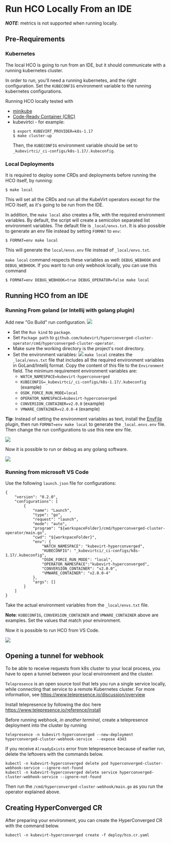 # Run HCO Locally From an IDE

***NOTE***: metrics is not supported when running locally.

## Pre-Requirements

### Kubernetes
The local HCO is going to run from an IDE, but it should communicate with a running kubernetes cluster.

In order to run, you'll need a running kubernetes, and the right configuration. Set the `KUBECONFIG` environment variable 
to the running kubernetes configurations.

Running HCO locally tested with
* [minikube](https://kubernetes.io/docs/setup/learning-environment/minikube/)
* [Code-Ready Container (CRC)](https://github.com/code-ready/crc)
* kubevirtci - for example:
  ```shell script
  $ export KUBEVIRT_PROVIDER=k8s-1.17
  $ make cluster-up
  ```
  Then, the `KUBECONFIG` environment variable should be set to `_kubevirtci/_ci-configs/k8s-1.17/.kubeconfig`.


### Local Deployments
It is required to deploy some CRDs and deployments before running the HCO itself, by running:
```shell script
$ make local
```

This will set all the CRDs and run all the KubeVirt operators except for the HCO itself, as it's going to be run from the IDE.

In addition, the `make local` also creates a file, with the required environment variables. By default, the script will 
create a semicolon separated list environment variables. The default file is `_local/envs.txt`. It is also possible to 
generate an env file instead by setting `FORMAT` to `env`:
```shell script
$ FORMAT=env make local
``` 

This will generate the `local/envs.env` file instead of `_local/envs.txt`.

`make local` command respects these variables as well: `DEBUG_WEBHOOK` and `DEBUG_WEBHOOK`. If you want to run only webhook locally, you can use this command
```shell script
$ FORMAT=env DEBUG_WEBHOOK=true DEBUG_OPERATOR=false make local
```

## Running HCO from an IDE

### Running From goland (or Intellij with golang plugin)

Add new "Go Build" run configuration.
![](../images/run_local_from_goland.png)
* Set the `Run kind` to `package`.
* Set `Package path` to `github.com/kubevirt/hyperconverged-cluster-operator/cmd/hyperconverged-cluster-operator`.
* Make sure the working directory is the project's root directory.
* Set the environment variables:
![](../images/local_goland_env.png)
`make local` creates the `_local/envs.txt` file that includes all the required environment variables in GoLand/Intellij
format. Copy  the content of this file to the `Environment` field. The minimum requirement environment variables are:
  * `WATCH_NAMESPACE=kubevirt-hyperconverged`
  * `KUBECONFIG=_kubevirtci/_ci-configs/k8s-1.17/.kubeconfig` (example)
  * `OSDK_FORCE_RUN_MODE=local`
  * `OPERATOR_NAMESPACE=kubevirt-hyperconverged`
  * `CONVERSION_CONTAINER=v2.0.0` (example)
  * `VMWARE_CONTAINER=v2.0.0-4` (example)

**Tip**: Instead of setting the environment variables as text, install the [EnvFile](https://plugins.jetbrains.com/plugin/7861-envfile) 
plugin, then run `FORMAT=env make local` to generate the `_local.envs.env` file. Then change the run configurations to 
use this new env file.

![](../images/env_file.png)

Now it is possible to run or debug as any golang software.

![](../images/running_local_from_goland.png)

### Running from microsoft VS Code
Use the following `launch.json` file for configurations:
```json5
{
    "version": "0.2.0",
    "configurations": [
        {
            "name": "Launch",
            "type": "go",
            "request": "launch",
            "mode": "auto",
            "program": "${workspaceFolder}/cmd/hyperconverged-cluster-operator/main.go",
            "cwd": "${workspaceFolder}",
            "env": {
                "WATCH_NAMESPACE": "kubevirt-hyperconverged", 
                "KUBECONFIG": "_kubevirtci/_ci-configs/k8s-1.17/.kubeconfig",
                "OSDK_FORCE_RUN_MODE": "local",
                "OPERATOR_NAMESPACE":"kubevirt-hyperconverged",
                "CONVERSION_CONTAINER": "v2.0.0",
                "VMWARE_CONTAINER": "v2.0.0-4"
            },
            "args": []
        }
    ]
}
```
Take the actual environment variables from the `_local/envs.txt` file.

**Note**: `KUBECONFIG`, `CONVERSION_CONTAINER` and `VMWARE_CONTAINER` above are examples. Set the values that match your
environment.

Now it is possible to run HCO from VS Code.

![](../images/run_local_from_vscode.png)



## Opening a tunnel for webhook

  To be able to receive requests from k8s cluster to your local process, you have to open a tunnel between your local environment and the cluster.

  `Telepresence` is an open source tool that lets you run a single service locally, while connecting that service to a remote Kubernetes cluster. For more information, see https://www.telepresence.io/discussion/overview

  Install telepresence by following the doc here https://www.telepresence.io/reference/install

  Before running webhook, *in another terminal*, create a telepresence deployment into the cluster by running
  ```shell script
  telepresence -n kubevirt-hyperconverged --new-deployment  hyperconverged-cluster-webhook-service  --expose 4343
  ```
  
  If you receive `AlreadyExists` error from telepresence because of earlier run, delete the leftovers with the commands below.
  ```shell script
  kubectl -n kubevirt-hyperconverged delete pod hyperconverged-cluster-webhook-service --ignore-not-found
  kubectl -n kubevirt-hyperconverged delete service hyperconverged-cluster-webhook-service --ignore-not-found
  ```

  Then run the `/cmd/hyperconverged-cluster-webhook/main.go` as you run the operator explained above.

## Creating HyperConverged CR

After preparing your environment, you can create the HyperConverged CR with the command below.

```shell script
kubectl -n kubevirt-hyperconverged create -f deploy/hco.cr.yaml
```